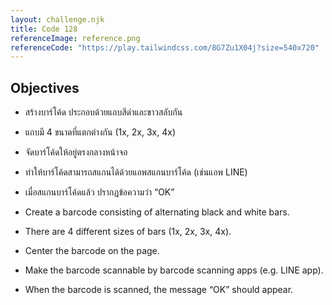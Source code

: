 ```yaml
---
layout: challenge.njk
title: Code 128
referenceImage: reference.png
referenceCode: "https://play.tailwindcss.com/8G7Zu1X04j?size=540x720"
---
```


## Objectives

<div class="objectives" lang="th">

- สร้างบาร์โค้ด ประกอบด้วยแถบสีดำและขาวสลับกัน

- แถบมี 4 ขนาดที่แตกต่างกัน (1x, 2x, 3x, 4x)

- จัดบาร์โค้ดให้อยู่ตรงกลางหน้าจอ

- ทำให้บาร์โค้ดสามารถสแกนได้ด้วยแอพสแกนบาร์โค้ด (เช่นแอพ LINE)

- เมื่อสแกนบาร์โค้ดแล้ว ปรากฏข้อความว่า “OK”

</div>

<div class="objectives" lang="en">

- Create a barcode consisting of alternating black and white bars.

- There are 4 different sizes of bars (1x, 2x, 3x, 4x).

- Center the barcode on the page.

- Make the barcode scannable by barcode scanning apps (e.g. LINE app).

- When the barcode is scanned, the message “OK” should appear.

</div>
